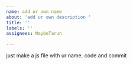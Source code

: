 ```yaml
---
name: add ur own name
about: 'add ur own description '
title: ''
labels: ''
assignees: MaybeTarun

---
```


just make a js file with ur name. code and commit

